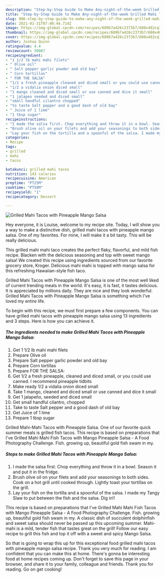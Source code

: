 ```yaml
---
description: "Step-by-Step Guide to Make Any-night-of-the-week Grilled Mahi Tacos with Pineapple Mango Salsa"
title: "Step-by-Step Guide to Make Any-night-of-the-week Grilled Mahi Tacos with Pineapple Mango Salsa"
slug: 986-step-by-step-guide-to-make-any-night-of-the-week-grilled-mahi-tacos-with-pineapple-mango-salsa
date: 2021-01-31T07:40:44.714Z
image: https://img-global.cpcdn.com/recipes/689b7a426c2373b7/680x482cq70/grilled-mahi-tacos-with-pineapple-mango-salsa-recipe-main-photo.jpg
thumbnail: https://img-global.cpcdn.com/recipes/689b7a426c2373b7/680x482cq70/grilled-mahi-tacos-with-pineapple-mango-salsa-recipe-main-photo.jpg
cover: https://img-global.cpcdn.com/recipes/689b7a426c2373b7/680x482cq70/grilled-mahi-tacos-with-pineapple-mango-salsa-recipe-main-photo.jpg
author: Joshua Quinn
ratingvalue: 4.4
reviewcount: 30087
recipeingredient:
- "1 1/2 lb mahi mahi filets"
- " Olive oil"
- " Salt pepper garlic powder and old bay"
- " Corn tortillas"
- " FOR THE SALSA"
- "1/2 a fresh pineapple cleaned and diced small or you could use canned I recommend pineapple tidbits"
- "1/2 a vidalia onion diced small"
- "1 mango cleaned and diced small or use canned and dice it small"
- "1 jalapeo seeded and diced small"
- "small handful cilantro chopped"
- "to taste Salt pepper and a good dash of old bay"
- " Juice of 1 lime"
- "1 tbsp sugar"
recipeinstructions:
- "I made the salsa first. Chop everything and throw it in a bowl. Season it and put it in the fridge."
- "Brush olive oil on your filets and add your seasonings to both sides. Cook on a hot grill until cooked through. Lightly toast your tortillas on the grill."
- "Lay your fish on the tortilla and a spoonful of the salsa. I made my Tangy Slaw to put between the fish and the salsa. Dig in!!"
categories:
- Recipe
tags:
- grilled
- mahi
- tacos

katakunci: grilled mahi tacos 
nutrition: 143 calories
recipecuisine: American
preptime: "PT25M"
cooktime: "PT58M"
recipeyield: "1"
recipecategory: Dessert

---
```



![Grilled Mahi Tacos with Pineapple Mango Salsa](https://img-global.cpcdn.com/recipes/689b7a426c2373b7/680x482cq70/grilled-mahi-tacos-with-pineapple-mango-salsa-recipe-main-photo.jpg)

Hey everyone, it is Louise, welcome to my recipe site. Today, I will show you a way to make a distinctive dish, grilled mahi tacos with pineapple mango salsa. One of my favorites. For mine, I will make it a bit tasty. This will be really delicious.

This grilled mahi mahi taco creates the perfect flaky, flavorful, and mild fish recipe. Blacken with the delicious seasoning and top with sweet mango salsa! We created this recipe using ingredients sourced from our favorite grocery store, Kroger. Delicious mahi mahi is topped with mango salsa for this refreshing Hawaiian-style fish taco.

Grilled Mahi Tacos with Pineapple Mango Salsa is one of the most well liked of current trending meals in the world. It's easy, it is fast, it tastes delicious. It is appreciated by millions daily. They are nice and they look wonderful. Grilled Mahi Tacos with Pineapple Mango Salsa is something which I've loved my entire life.


To begin with this recipe, we must first prepare a few components. You can have grilled mahi tacos with pineapple mango salsa using 13 ingredients and 3 steps. Here is how you can achieve it.

<!--inarticleads1-->

##### The ingredients needed to make Grilled Mahi Tacos with Pineapple Mango Salsa:

1. Get 1 1/2 lb mahi mahi filets
1. Prepare  Olive oil
1. Prepare  Salt pepper garlic powder and old bay
1. Prepare  Corn tortillas
1. Prepare  FOR THE SALSA:
1. Get 1/2 a fresh pineapple, cleaned and diced small, or you could use canned. I recommend pineapple tidbits
1. Make ready 1/2 a vidalia onion diced small
1. Take 1 mango, cleaned and diced small or use canned and dice it small
1. Get 1 jalapeño, seeded and diced small
1. Get small handful cilantro, chopped
1. Take to taste Salt pepper and a good dash of old bay
1. Get  Juice of 1 lime
1. Prepare 1 tbsp sugar


Grilled Mahi-Mahi Tacos with Pineapple Salsa. One of our favorite quick summer meals is grilled fish tacos. This recipe is based on preparations that I&#39;ve Grilled Mahi Mahi Fish Tacos with Mango Pineapple Salsa - A Food Photography Challenge. Fish. growing up, beautiful gold fish swam in my. 

<!--inarticleads2-->

##### Steps to make Grilled Mahi Tacos with Pineapple Mango Salsa:

1. I made the salsa first. Chop everything and throw it in a bowl. Season it and put it in the fridge.
1. Brush olive oil on your filets and add your seasonings to both sides. Cook on a hot grill until cooked through. Lightly toast your tortillas on the grill.
1. Lay your fish on the tortilla and a spoonful of the salsa. I made my Tangy Slaw to put between the fish and the salsa. Dig in!!


This recipe is based on preparations that I&#39;ve Grilled Mahi Mahi Fish Tacos with Mango Pineapple Salsa - A Food Photography Challenge. Fish. growing up, beautiful gold fish swam in my. A classic dish of succulent dolphinfish and sweet salsa should never be passed up this upcoming summer. Mahi-mahi is a mild, tender fish that tastes great on the grill! Follow our easy recipe to grill this fish and top it off with a sweet and spicy Mango Salsa. 

So that is going to wrap this up for this exceptional food grilled mahi tacos with pineapple mango salsa recipe. Thank you very much for reading. I am confident that you can make this at home. There's gonna be interesting food at home recipes coming up. Don't forget to save this page in your browser, and share it to your family, colleague and friends. Thank you for reading. Go on get cooking!
